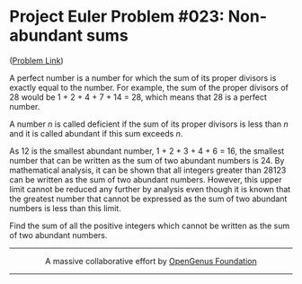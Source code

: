 # Project Euler Problem #023: Non-abundant sums

([Problem Link](https://projecteuler.net/problem=23))

A perfect number is a number for which the sum of its proper divisors is exactly equal to the number.
For example, the sum of the proper divisors of 28 would be 1 + 2 + 4 + 7 + 14 = 28, which means that
28 is a perfect number.

A number *n* is called deficient if the sum of its proper divisors is less than *n* and it is called
abundant if this sum exceeds *n*.

As 12 is the smallest abundant number, 1 + 2 + 3 + 4 + 6 = 16, the smallest number that can be written
as the sum of two abundant numbers is 24. By mathematical analysis, it can be shown that all integers
greater than 28123 can be written as the sum of two abundant numbers. However, this upper limit cannot
be reduced any further by analysis even though it is known that the greatest number that cannot be
expressed as the sum of two abundant numbers is less than this limit.

Find the sum of all the positive integers which cannot be written as the sum of two abundant numbers.

---
 
<p align="center">
    A massive collaborative effort by <a href="https://github.com/OpenGenus/cosmos">OpenGenus Foundation</a> 
</p>

---

